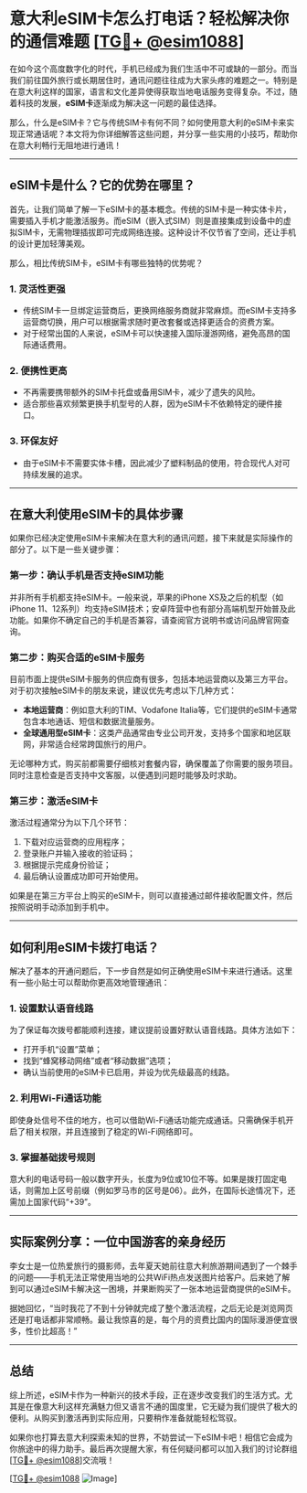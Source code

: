 # 意大利eSIM卡怎么打电话？轻松解决你的通信难题 [[TG💪+ @esim1088](https://t.me/s/esim1088)]

在如今这个高度数字化的时代，手机已经成为我们生活中不可或缺的一部分。而当我们前往国外旅行或长期居住时，通讯问题往往成为大家头疼的难题之一。特别是在意大利这样的国家，语言和文化差异使得获取当地电话服务变得复杂。不过，随着科技的发展，**eSIM卡**逐渐成为解决这一问题的最佳选择。

那么，什么是eSIM卡？它与传统SIM卡有何不同？如何使用意大利的eSIM卡来实现正常通话呢？本文将为你详细解答这些问题，并分享一些实用的小技巧，帮助你在意大利畅行无阻地进行通讯！

---

## eSIM卡是什么？它的优势在哪里？

首先，让我们简单了解一下eSIM卡的基本概念。传统的SIM卡是一种实体卡片，需要插入手机才能激活服务。而eSIM（嵌入式SIM）则是直接集成到设备中的虚拟SIM卡，无需物理插拔即可完成网络连接。这种设计不仅节省了空间，还让手机的设计更加轻薄美观。

那么，相比传统SIM卡，eSIM卡有哪些独特的优势呢？

### 1. **灵活性更强**
   - 传统SIM卡一旦绑定运营商后，更换网络服务商就非常麻烦。而eSIM卡支持多运营商切换，用户可以根据需求随时更改套餐或选择更适合的资费方案。
   - 对于经常出国的人来说，eSIM卡可以快速接入国际漫游网络，避免高昂的国际通话费用。

### 2. **便携性更高**
   - 不再需要携带额外的SIM卡托盘或备用SIM卡，减少了遗失的风险。
   - 适合那些喜欢频繁更换手机型号的人群，因为eSIM卡不依赖特定的硬件接口。

### 3. **环保友好**
   - 由于eSIM卡不需要实体卡槽，因此减少了塑料制品的使用，符合现代人对可持续发展的追求。

---

## 在意大利使用eSIM卡的具体步骤

如果你已经决定使用eSIM卡来解决在意大利的通讯问题，接下来就是实际操作的部分了。以下是一些关键步骤：

### 第一步：确认手机是否支持eSIM功能
并非所有手机都支持eSIM卡。一般来说，苹果的iPhone XS及之后的机型（如iPhone 11、12系列）均支持eSIM技术；安卓阵营中也有部分高端机型开始普及此功能。如果你不确定自己的手机是否兼容，请查阅官方说明书或访问品牌官网查询。

### 第二步：购买合适的eSIM卡服务
目前市面上提供eSIM卡服务的供应商有很多，包括本地运营商以及第三方平台。对于初次接触eSIM卡的朋友来说，建议优先考虑以下几种方式：
   - **本地运营商**：例如意大利的TIM、Vodafone Italia等，它们提供的eSIM卡通常包含本地通话、短信和数据流量服务。
   - **全球通用型eSIM卡**：这类产品通常由专业公司开发，支持多个国家和地区联网，非常适合经常跨国旅行的用户。

无论哪种方式，购买前都需要仔细核对套餐内容，确保覆盖了你需要的服务项目。同时注意检查是否支持中文客服，以便遇到问题时能够及时求助。

### 第三步：激活eSIM卡
激活过程通常分为以下几个环节：
   1. 下载对应运营商的应用程序；
   2. 登录账户并输入接收的验证码；
   3. 根据提示完成身份验证；
   4. 最后确认设置成功即可开始使用。

如果是在第三方平台上购买的eSIM卡，则可以直接通过邮件接收配置文件，然后按照说明手动添加到手机中。

---

## 如何利用eSIM卡拨打电话？

解决了基本的开通问题后，下一步自然是如何正确使用eSIM卡来进行通话。这里有一些小贴士可以帮助你更高效地管理通讯：

### 1. 设置默认语音线路
为了保证每次拨号都能顺利连接，建议提前设置好默认语音线路。具体方法如下：
   - 打开手机“设置”菜单；
   - 找到“蜂窝移动网络”或者“移动数据”选项；
   - 确认当前使用的eSIM卡已启用，并设为优先级最高的线路。

### 2. 利用Wi-Fi通话功能
即使身处信号不佳的地方，也可以借助Wi-Fi通话功能完成通话。只需确保手机开启了相关权限，并且连接到了稳定的Wi-Fi网络即可。

### 3. 掌握基础拨号规则
意大利的电话号码一般以数字开头，长度为9位或10位不等。如果是拨打固定电话，则需加上区号前缀（例如罗马市的区号是06）。此外，在国际长途情况下，还需加上国家代码“+39”。

---

## 实际案例分享：一位中国游客的亲身经历

李女士是一位热爱旅行的摄影师，去年夏天她前往意大利旅游期间遇到了一个棘手的问题——手机无法正常使用当地的公共WiFi热点发送图片给客户。后来她了解到可以通过eSIM卡解决这一困境，并果断购买了一张本地运营商提供的eSIM卡。

据她回忆，“当时我花了不到十分钟就完成了整个激活流程，之后无论是浏览网页还是打电话都非常顺畅。最让我惊喜的是，每个月的资费比国内的国际漫游便宜很多，性价比超高！”

---

## 总结

综上所述，eSIM卡作为一种新兴的技术手段，正在逐步改变我们的生活方式。尤其是在像意大利这样充满魅力但又语言不通的国度里，它无疑为我们提供了极大的便利。从购买到激活再到实际应用，只要稍作准备就能轻松驾驭。

如果你也打算去意大利探索未知的世界，不妨尝试一下eSIM卡吧！相信它会成为你旅途中的得力助手。最后再次提醒大家，有任何疑问都可以加入我们的讨论群组[[TG💪+ @esim1088](https://t.me/s/esim1088)]交流哦！

[[TG💪+ @esim1088](https://t.me/s/esim1088) ![Image](https://i.postimg.cc/4NQfJmqS/Snipaste-2025-05-13-00-14-12.png)]